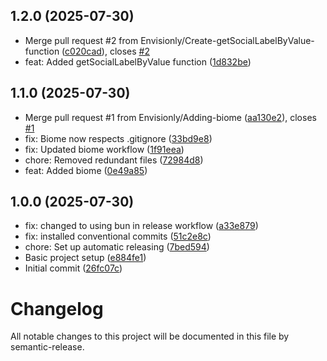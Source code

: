 ## 1.2.0 (2025-07-30)

* Merge pull request #2 from Envisionly/Create-getSocialLabelByValue-function ([c020cad](https://github.com/Envisionly/sanity-utils/commit/c020cad)), closes [#2](https://github.com/Envisionly/sanity-utils/issues/2)
* feat: Added getSocialLabelByValue function ([1d832be](https://github.com/Envisionly/sanity-utils/commit/1d832be))

## 1.1.0 (2025-07-30)

* Merge pull request #1 from Envisionly/Adding-biome ([aa130e2](https://github.com/Envisionly/sanity-utils/commit/aa130e2)), closes [#1](https://github.com/Envisionly/sanity-utils/issues/1)
* fix: Biome now respects .gitignore ([33bd9e8](https://github.com/Envisionly/sanity-utils/commit/33bd9e8))
* fix: Updated biome workflow ([1f91eea](https://github.com/Envisionly/sanity-utils/commit/1f91eea))
* chore: Removed redundant files ([72984d8](https://github.com/Envisionly/sanity-utils/commit/72984d8))
* feat: Added biome ([0e49a85](https://github.com/Envisionly/sanity-utils/commit/0e49a85))

## 1.0.0 (2025-07-30)

* fix: changed to using bun in release workflow ([a33e879](https://github.com/Envisionly/sanity-utils/commit/a33e879))
* fix: installed conventional commits ([51c2e8c](https://github.com/Envisionly/sanity-utils/commit/51c2e8c))
* chore: Set up automatic releasing ([7bed594](https://github.com/Envisionly/sanity-utils/commit/7bed594))
* Basic project setup ([e884fe1](https://github.com/Envisionly/sanity-utils/commit/e884fe1))
* Initial commit ([26fc07c](https://github.com/Envisionly/sanity-utils/commit/26fc07c))

# Changelog

All notable changes to this project will be documented in this file by semantic-release.
